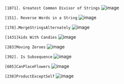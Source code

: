 `[1071]. Greatest Common Divisor of Strings`
![image](https://github.com/Thein-Naing/LeetCode/assets/117463446/a1b76b8e-0457-4526-8020-c0a96317a161)

`[151]. Reverse Words in a String`
![image](https://github.com/Thein-Naing/LeetCode/assets/117463446/b16e4097-fac9-4902-bb95-d9065c6562eb)

`[178].MergeStringsAlternately`
![image](https://github.com/Thein-Naing/LeetCode/assets/117463446/bf596b46-ded9-4d42-afe9-8cf07ae3c485)


`[1431]kids With Candies`
![image](https://github.com/Thein-Naing/LeetCode/assets/117463446/78aa1557-8081-4ec1-850d-5108d4d5853b)


`[283]Moving Zeroes`
![image](https://github.com/Thein-Naing/LeetCode/assets/117463446/d8d8101a-032c-49ae-b8e2-4fb8199391aa)

`[392]. Is Subsequence`
![image](https://github.com/Thein-Naing/LeetCode/assets/117463446/dff01b56-6b6a-41aa-ae96-cd63aa2963fd)

`[605]CanPlaceFlowers`
![image](https://github.com/Thein-Naing/LeetCode/assets/117463446/c146911f-f0b8-43c7-ba79-092d0efad12b)

`[238]ProductExceptSelf`
![image](https://github.com/Thein-Naing/LeetCode/assets/117463446/68b5da31-0706-43fe-a3bc-0360c5f499dd)










